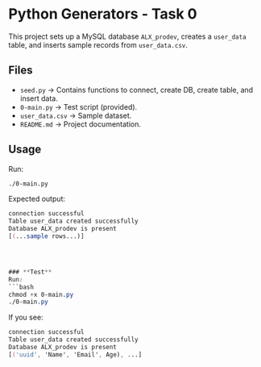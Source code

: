 # Python Generators - Task 0

This project sets up a MySQL database `ALX_prodev`, creates a `user_data` table, and inserts sample records from `user_data.csv`.

## Files
- `seed.py` → Contains functions to connect, create DB, create table, and insert data.
- `0-main.py` → Test script (provided).
- `user_data.csv` → Sample dataset.
- `README.md` → Project documentation.

## Usage
Run:
```bash
./0-main.py
```
Expected output:
```css
connection successful
Table user_data created successfully
Database ALX_prodev is present
[(...sample rows...)]




### **Test**
Run:
```bash
chmod +x 0-main.py
./0-main.py
```
If you see:
```css
connection successful
Table user_data created successfully
Database ALX_prodev is present 
[('uuid', 'Name', 'Email', Age), ...]
```
